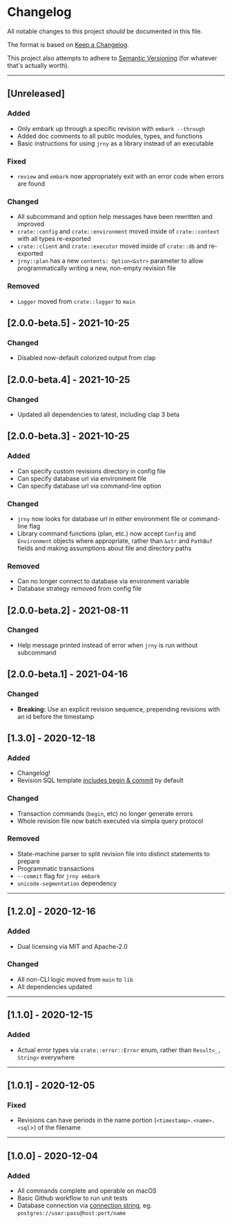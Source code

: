 # Changelog

All notable changes to this project _should_ be documented in this file.

The format is based on [Keep a Changelog](https://keepachangelog.com/en/1.0.0/).

This project also attempts to adhere to [Semantic Versioning](https://semver.org/spec/v2.0.0.html)
(for whatever that's actually worth).

---

## [Unreleased]

### Added
- Only embark up through a specific revision with `embark --through`
- Added doc comments to all public modules, types, and functions
- Basic instructions for using `jrny` as a library instead of an executable

### Fixed
- `review` and `embark` now appropriately exit with an error code when errors are found

### Changed
- All subcommand and option help messages have been rewritten and improved
- `crate::config` and `crate::environment` moved inside of `crate::context` with all types re-exported
- `crate::client` and `crate::executor` moved inside of `crate::db` and re-exported
- `jrny::plan` has a new `contents: Option<&str>` parameter to allow programmatically
writing a new, non-empty revision file

### Removed
- `Logger` moved from `crate::logger` to `main`

## [2.0.0-beta.5] - 2021-10-25

### Changed
- Disabled now-default colorized output from clap

## [2.0.0-beta.4] - 2021-10-25

### Changed
- Updated all dependencies to latest, including clap 3 beta

## [2.0.0-beta.3] - 2021-10-25

### Added
- Can specify custom revisions directory in config file
- Can specify database url via environment file
- Can specify database url via command-line option

### Changed
- `jrny` now looks for database url in either environment file or command-line flag
- Library command functions (plan, etc.) now accept `Config` and `Environment` objects
where appropriate, rather than `&str` and `PathBuf` fields and making assumptions about
file and directory paths

### Removed
- Can no longer connect to database via environment variable
- Database strategy removed from config file

## [2.0.0-beta.2] - 2021-08-11

### Changed
- Help message printed instead of error when `jrny` is run without subcommand

## [2.0.0-beta.1] - 2021-04-16

### Changed
- **Breaking:** Use an explicit revision sequence, prepending revisions with an id before the timestamp

## [1.3.0] - 2020-12-18

### Added
- Changelog!
- Revision SQL template [includes begin & commit](https://github.com/kevlarr/jrny/pull/16/files#diff-402d559eb0a3ae778c2280bf3daddd645de5ee18fc9044396ca11bbe7035e981R8) by default

### Changed
- Transaction commands (`begin`, etc) no longer generate errors
- Whole revision file now batch executed via simpla query protocol

### Removed
- State-machine parser to split revision file into distinct statements to prepare
- Programmatic transactions
- `--commit` flag for `jrny embark`
- `unicode-segmentation` dependency

---

## [1.2.0] - 2020-12-16

### Added
- Dual licensing via MIT and Apache-2.0

### Changed
- All non-CLI logic moved from `main` to `lib`
- All dependencies updated

---

## [1.1.0] - 2020-12-15

### Added
-  Actual error types via `crate::error::Error` enum, rather than `Result<_, String>` everywhere

---

## [1.0.1] - 2020-12-05

### Fixed
- Revisions can have periods in the name portion (`<timestamp>.<name>.<sql`>) of the filename

---

## [1.0.0] - 2020-12-04

### Added
- All commands complete and operable on macOS
- Basic Github workflow to run unit tests
- Database connection via [connection string](https://github.com/kevlarr/jrny/pull/13), eg. `postgres://user:pass@host:port/name`
